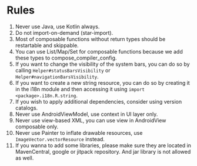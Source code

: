 # Rules

1. Never use Java, use Kotlin always.
2. Do not import-on-demand (star-import).
3. Most of composable functions without return types should be restartable and skippable.
4. You can use List/Map/Set for composable functions because we add these types to compose_compiler_config.
5. If you want to change the visibility of the system bars, you can do so by calling
   `Helper#statusBarsVisibility` or `Helper#navigationBarsVisibility`.
6. If you want to create a new string resource, you can do so by creating it in the i18n module and
   then accessing it using `import <package>.i18n.R.string`.
7. If you wish to apply additional dependencies, consider using version catalogs.
8. Never use AndroidViewModel, use context in UI layer only.
9. Never use view-based XML, you can use view in AndroidView composable only.
10. Never use Painter to inflate drawable resources, use `ImageVector.vectorResource` instead.
11. If you wanna to add some libraries, please make sure they are located in MavenCentral, google or
    jitpack repository. And jar library is not allowed as well.
